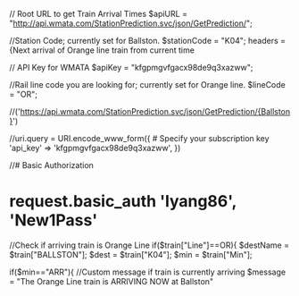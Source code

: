 // Root URL to get Train Arrival Times
$apiURL = "http://api.wmata.com/StationPrediction.svc/json/GetPrediction/";

//Station Code; currently set for Ballston.
$stationCode = "K04";
headers = {Next arrival of Orange line train from current time

// API Key for WMATA
$apiKey = "kfgpmgvfgacx98de9q3xazww";

//Rail line code you are looking for; currently set for Orange line.
$lineCode = "OR";
 
//('https://api.wmata.com/StationPrediction.svc/json/GetPrediction/{Ballston}')
 
//uri.query = URI.encode_www_form({
    # Specify your subscription key
    'api_key' => 'kfgpmgvfgacx98de9q3xazww',
})
 
//# Basic Authorization
# request.basic_auth 'lyang86', 'New1Pass'
 
 //Check if arriving train is Orange Line
if($train["Line"]==OR){
$destName = $train["BALLSTON"];
$dest = $train["K04"];
$min = $train["Min"];

if($min=="ARR"){ //Custom message if train is currently arriving
$message = "The Orange Line train is ARRIVING NOW at Ballston"
